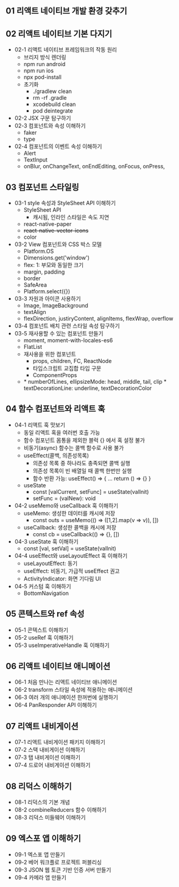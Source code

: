 ## 01 리액트 네이티브 개발 환경 갖추기


## 02 리액트 네이티브 기본 다지기
* 02-1 리액트 네이티브 프레임워크의 작동 원리
	* 브리지 방식 렌더링
	* npm run android
	* npm run ios
	* npx pod-install
	* 초기화
		* ./gradlew clean
		* rm -rf .gradle
		* xcodebuild clean
		* pod deintegrate
* 02-2 JSX 구문 탐구하기
* 02-3 컴포넌트와 속성 이해하기
	* faker
	* type
* 02-4 컴포넌트의 이벤트 속성 이해하기
	* Alert
	* TextInput
	* onBlur, onChangeText, onEndEditing, onFocus, onPress,


## 03 컴포넌트 스타일링
* 03-1 style 속성과 StyleSheet API 이해하기
	* StyleSheet API
		* 캐시됨, 인라인 스타일은 속도 지연
	* react-native-paper
	* ~~react-native-vector-icons~~
	* color
* 03-2 View 컴포넌트와 CSS 박스 모델
	* Platform.OS
	* Dimensions.get('window')
	* flex: 1: 부모와 동일한 크기
	* margin, padding
	* border
	* SafeArea
	* Platform.select({})
* 03-3 자원과 아이콘 사용하기
	* Image, ImageBackground
	* textAlign
	* flexDirection, justiryContent, alignItems, flexWrap, overflow
* 03-4 컴포넌트 배치 관련 스타일 속성 탐구하기
* 03-5 재사용할 수 있는 컴포넌트 만들기
	* moment, moment-with-locales-es6
	* FlatList
	* 재사용을 위한 컴포넌트
		* props, children, FC, ReactNode
		* 타입스크립트 교집합 타입 구문
		* ComponentProps
	* <Text>
		* numberOfLines, ellipsizeMode: head, middle, tail, clip
		* textDecorationLine: underline, textDecorationColor

## 04 함수 컴포넌트와 리액트 훅
* 04-1 리액트 훅 맛보기
	* 동일 리액트 혹을 여러번 호출 가능
	* 함수 컴포넌트 몸통을 제외한 블럭 {} 에서 혹 설정 불가
	* 비동기(async) 함수는 콜백 함수로 사용 불가
	* useEffect(콜백, 의존성목록)
		* 의존성 목록 중 하나라도 충족되면 콜백 실행
		* 의존성 목록이 빈 배열일 때 콜백 한번만 실행
		* 함수 반환 가능: useEffect() => { ... return () => {} }
	* useState
		* const [valCurrent, setFunc] = useState(valInit)
		* setFunc = (valNew): void
* 04-2 useMemo와 useCallback 훅 이해하기
	* useMemo: 생성한 데이터를 캐시에 저장
		* const outs = useMemo(() => ([1,2].map(v => v)), [])
	* useCallback: 생성한 콜백을 캐시에 저장
		* const cb = useCallback(() => {}, [])
* 04-3 useState 훅 이해하기
	* const [val, setVal] = useState(valInit)
* 04-4 useEffect와 useLayoutEffect 훅 이해하기
	* useLayoutEffect: 동기
	* useEffect: 비동기, 가급적 useEffect 권고
	* ActivityIndicator: 화면 기다림 UI
* 04-5 커스텀 훅 이해하기
	* BottomNavigation


## 05 콘텍스트와 ref 속성
* 05-1 콘텍스트 이해하기
* 05-2 useRef 훅 이해하기
* 05-3 useImperativeHandle 훅 이해하기


## 06 리액트 네이티브 애니메이션
* 06-1 처음 만나는 리액트 네이티브 애니메이션
* 06-2 transform 스타일 속성에 적용하는 애니메이션
* 06-3 여러 개의 애니메이션 한꺼번에 실행하기
* 06-4 PanResponder API 이해하기


## 07 리액트 내비게이션
* 07-1 리액트 내비게이션 패키지 이해하기
* 07-2 스택 내비게이션 이해하기
* 07-3 탭 내비게이션 이해하기
* 07-4 드로어 내비게이션 이해하기


## 08 리덕스 이해하기
* 08-1 리덕스의 기본 개념
* 08-2 combineReducers 함수 이해하기
* 08-3 리덕스 미들웨어 이해하기


## 09 엑스포 앱 이해하기
* 09-1 엑스포 앱 만들기
* 09-2 베어 워크플로 프로젝트 퍼블리싱
* 09-3 JSON 웹 토큰 기반 인증 서버 만들기
* 09-4 카메라 앱 만들기